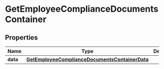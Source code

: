 

# GetEmployeeComplianceDocumentsContainer


## Properties

| Name | Type | Description | Notes |
|------------ | ------------- | ------------- | -------------|
|**data** | [**GetEmployeeComplianceDocumentsContainerData**](GetEmployeeComplianceDocumentsContainerData.md) |  |  |



